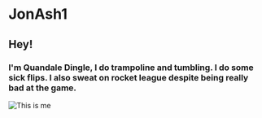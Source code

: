 # JonAsh1

## Hey!

### I'm Quandale Dingle, I do trampoline and tumbling. I do some sick flips. I also sweat on rocket league despite being really bad at the game.

![This is me](Quandale.jfif)
